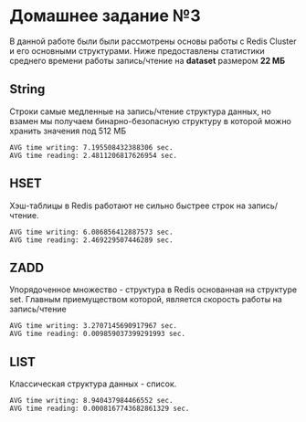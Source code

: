 # Домашнее задание №3

В данной работе были были рассмотрены 
основы работы с Redis Cluster и его основными структурами. Ниже предоставлены
статистики среднего времени работы запись/чтение на **dataset** размером **22 МБ**


## String

Строки самые медленные на запись/чтение структура данных,
но взамен мы получаем бинарно-безопасную структуру 
в которой можно хранить значения под 512 МБ

```
AVG time writing: 7.195508432388306 sec.
AVG time reading: 2.4811206817626954 sec.
```

## HSET

Хэш-таблицы в Redis работают не сильно быстрее строк на запись/чтение.


```
AVG time writing: 6.086856412887573 sec.
AVG time reading: 2.469229507446289 sec.
```

## ZADD

Упорядоченное множество - структура в Redis основанная на структуре set.
Главным приемуществом которой, является скорость работы на запись/чтение


```
AVG time writing: 3.2707145690917967 sec.
AVG time reading: 0.009859037399291993 sec.
```


## LIST

Классическая структура данных - список. 

```
AVG time writing: 8.940437984466552 sec.
AVG time reading: 0.0008167743682861329 sec.
```

